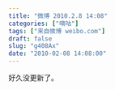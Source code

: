 ```yaml
---
title: "微博 2010.2.8 14:08"
categories: ["嘀咕"]
tags: ["来自微博 weibo.com"]
draft: false
slug: "g408Ax"
date: "2010-02-08 14:08:00"
---
```


<p>好久没更新了。 ​​​​</p>
